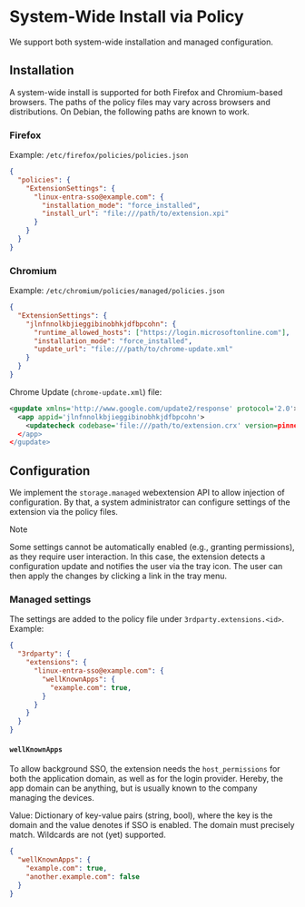 <!--
SPDX-FileCopyrightText: Copyright 2025 Siemens AG
SPDX-License-Identifier: MPL-2.0
-->
# System-Wide Install via Policy

We support both system-wide installation and managed configuration.

## Installation

A system-wide install is supported for both Firefox and Chromium-based browsers.
The paths of the policy files may vary across browsers and distributions.
On Debian, the following paths are known to work.

### Firefox

Example: `/etc/firefox/policies/policies.json`

```json
{
  "policies": {
    "ExtensionSettings": {
      "linux-entra-sso@example.com": {
        "installation_mode": "force_installed",
        "install_url": "file:///path/to/extension.xpi"
      }
    }
  }
}
```

### Chromium

Example: `/etc/chromium/policies/managed/policies.json`

```json
{
  "ExtensionSettings": {
    "jlnfnnolkbjieggibinobhkjdfbpcohn": {
      "runtime_allowed_hosts": ["https://login.microsoftonline.com"],
      "installation_mode": "force_installed",
      "update_url": "file:///path/to/chrome-update.xml"
    }
  }
}
```

Chrome Update (`chrome-update.xml`) file:

```xml
<gupdate xmlns='http://www.google.com/update2/response' protocol='2.0'>
  <app appid='jlnfnnolkbjieggibinobhkjdfbpcohn'>
    <updatecheck codebase='file:///path/to/extension.crx' version=pinned-version' />
  </app>
</gupdate>
```

## Configuration

We implement the `storage.managed` webextension API to allow injection of configuration.
By that, a system administrator can configure settings of the extension via the policy files.

> [!NOTE]
> Some settings cannot be automatically enabled (e.g., granting permissions), as they require
> user interaction. In this case, the extension detects a configuration update and notifies
> the user via the tray icon. The user can then apply the changes by clicking a link in the
> tray menu.

### Managed settings

The settings are added to the policy file under `3rdparty.extensions.<id>`. Example:


```json
{
  "3rdparty": {
    "extensions": {
      "linux-entra-sso@example.com": {
        "wellKnownApps": {
          "example.com": true,
        }
      }
    }
  }
}
```

#### `wellKnownApps`

To allow background SSO, the extension needs the `host_permissions` for both the application
domain, as well as for the login provider. Hereby, the app domain can be anything, but is
usually known to the company managing the devices.

Value: Dictionary of key-value pairs (string, bool), where the key is the domain and the
value denotes if SSO is enabled. The domain must precisely match. Wildcards are not (yet)
supported.

```json
{
  "wellKnownApps": {
    "example.com": true,
    "another.example.com": false
  }
}
```
